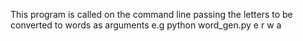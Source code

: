 This program is called on the command line passing the letters to be converted to words as arguments
e.g python word_gen.py e r w a
